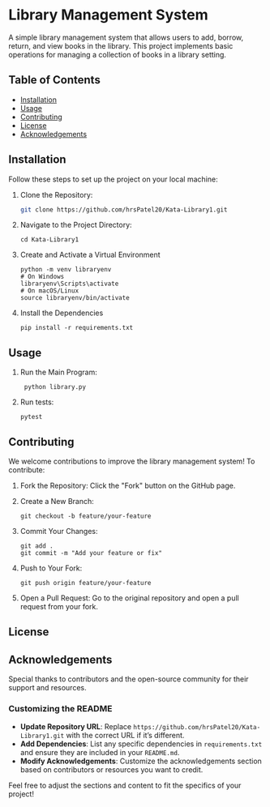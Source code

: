 # Library Management System

A simple library management system that allows users to add, borrow, return, and view books in the library. This project implements basic operations for managing a collection of books in a library setting.

## Table of Contents
- [Installation](#installation)
- [Usage](#usage)
- [Contributing](#contributing)
- [License](#license)
- [Acknowledgements](#acknowledgements)

## Installation

Follow these steps to set up the project on your local machine:

1. Clone the Repository:
   ```bash
   git clone https://github.com/hrsPatel20/Kata-Library1.git

2. Navigate to the Project Directory:
   ```
   cd Kata-Library1

3. Create and Activate a Virtual Environment
   ```
   python -m venv libraryenv
   # On Windows
   libraryenv\Scripts\activate
   # On macOS/Linux
   source libraryenv/bin/activate

4. Install the Dependencies
   ```
   pip install -r requirements.txt

## Usage

1. Run the Main Program:
   ```
    python library.py

2. Run tests:
   ```
   pytest

## Contributing

We welcome contributions to improve the library management system! To contribute:

1. Fork the Repository:
Click the "Fork" button on the GitHub page.

2. Create a New Branch:
   ```
   git checkout -b feature/your-feature

3. Commit Your Changes:
   ```
   git add .
   git commit -m "Add your feature or fix"

4. Push to Your Fork:
   ```
   git push origin feature/your-feature

5. Open a Pull Request:
   Go to the original repository and open a pull request from your fork.


## License

## Acknowledgements


  Special thanks to contributors and the open-source community for their support and resources.


### Customizing the README

- **Update Repository URL**: Replace `https://github.com/hrsPatel20/Kata-Library1.git` with the correct URL if it’s different.
- **Add Dependencies**: List any specific dependencies in `requirements.txt` and ensure they are included in your `README.md`.
- **Modify Acknowledgements**: Customize the acknowledgements section based on contributors or resources you want to credit.

Feel free to adjust the sections and content to fit the specifics of your project!



   

   




   

   
    
